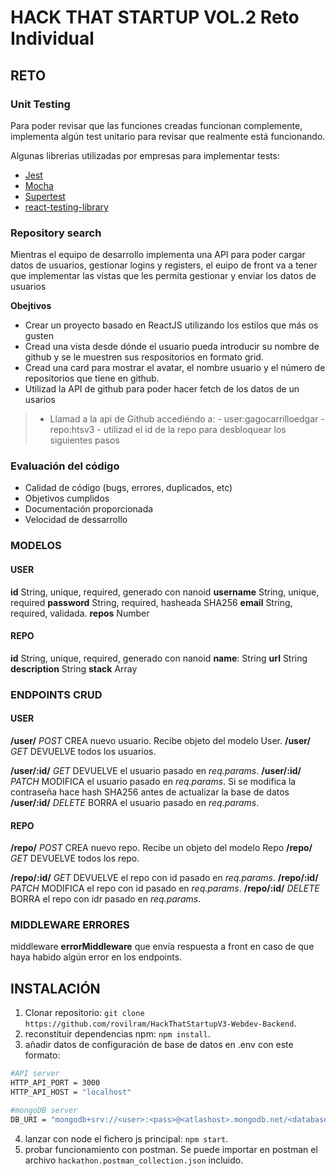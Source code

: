 # HACK THAT STARTUP VOL.2 Reto Individual

## RETO

### Unit Testing

Para poder revisar que las funciones creadas funcionan complemente, implementa algún test unitario para revisar que realmente está funcionando.

Algunas librerias utilizadas por empresas para implementar tests:

- [Jest](https://github.com/facebook/jest)
- [Mocha](https://github.com/mochajs/mocha)
- [Supertest]()
- [react-testing-library]()



### Repository search


Mientras el equipo de desarrollo implementa una API para poder cargar datos de usuarios, gestionar logins y registers, el euipo de front va a tener que implementar las vistas que les permita gestionar y enviar los datos de usuarios

**Obejtivos**

- Crear un proyecto basado en ReactJS utilizando los estilos que más os gusten 
- Cread una vista desde dónde el usuario pueda introducir su nombre de github y se le muestren sus respositorios en formato grid.
- Cread una card para mostrar el avatar, el nombre usuario y el número de repositorios que tiene en github.
- Utilizad la API de github para poder hacer fetch de los datos de un usarios 

> - Llamad a la api de Github accediéndo a:
    - user:gagocarrilloedgar
    - repo:htsv3
    - utilizad el id de la repo para desbloquear los siguientes pasos


### Evaluación del código


- Calidad de código (bugs, errores, duplicados, etc)
- Objetivos cumplidos
- Documentación proporcionada
- Velocidad de dessarrollo


### MODELOS

#### USER

**id** String, unique, required, generado con nanoid
**username** String, unique, required
**password** String, required, hasheada SHA256
**email** String, required, validada.
**repos** Number

#### REPO

**id** String, unique, required, generado con nanoid
**name**: String
**url** String
**description** String
**stack** Array


### ENDPOINTS CRUD

#### USER

**/user/** _POST_ CREA nuevo usuario. Recibe objeto del modelo User.
**/user/** _GET_ DEVUELVE todos los usuarios.

**/user/:id/** _GET_ DEVUELVE el usuario pasado en _req.params_.
**/user/:id/** _PATCH_ MODIFICA el usuario pasado en _req.params_. Si se modifica la contraseña hace hash SHA256 antes de actualizar la base de datos
**/user/:id/** _DELETE_ BORRA el usuario pasado en _req.params_.

#### REPO

**/repo/** _POST_ CREA nuevo repo. Recibe un objeto del modelo Repo
**/repo/** _GET_ DEVUELVE todos los repo.

**/repo/:id/** _GET_ DEVUELVE el repo con id pasado en _req.params_.
**/repo/:id/** _PATCH_ MODIFICA el repo con id pasado en _req.params_.
**/repo/:id/** _DELETE_ BORRA el repo con idr pasado en _req.params_.


### MIDDLEWARE ERRORES

middleware **errorMiddleware** que envía respuesta a front en caso de que haya habido algún error en los endpoints.

## INSTALACIÓN

1. Clonar repositorio: `git clone https://github.com/rovilram/HackThatStartupV3-Webdev-Backend`.
2. reconstituir dependencias npm: `npm install`.
3. añadir datos de configuración de base de datos en .env con este formato:
```bash
#API server
HTTP_API_PORT = 3000
HTTP_API_HOST = "localhost"

#mongoDB server
DB_URI = "mongodb+srv://<user>:<pass>@<atlashost>.mongodb.net/<database>"
```

4. lanzar con node el fichero js principal: `npm start`.
5. probar funcionamiento con postman. Se puede importar en postman el archivo `hackathon.postman_collection.json` incluido.
